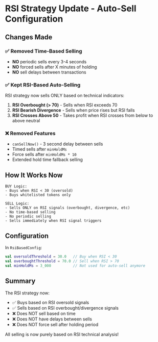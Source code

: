 # RSI Strategy Update - Auto-Sell Configuration

## Changes Made

### ✅ Removed Time-Based Selling
- **NO** periodic sells every 3-4 seconds  
- **NO** forced sells after X minutes of holding
- **NO** sell delays between transactions

### ✅ Kept RSI-Based Auto-Selling
RSI strategy now sells ONLY based on technical indicators:

1. **RSI Overbought (> 70)** - Sells when RSI exceeds 70
2. **RSI Bearish Divergence** - Sells when price rises but RSI falls
3. **RSI Crosses Above 50** - Takes profit when RSI crosses from below to above neutral

### ❌ Removed Features
- `canSellNow()` - 3 second delay between sells
- Timed sells after `minHoldMs`
- Force sells after `minHoldMs * 10`
- Extended hold time fallback selling

## How It Works Now

```
BUY Logic:
- Buys when RSI < 30 (oversold)
- Buys whitelisted tokens only

SELL Logic:  
- Sells ONLY on RSI signals (overbought, divergence, etc)
- No time-based selling
- No periodic selling
- Sells immediately when RSI signal triggers
```

## Configuration

In `RsiBasedConfig`:
```kotlin
val oversoldThreshold = 30.0   // Buy when RSI < 30
val overboughtThreshold = 70.0 // Sell when RSI > 70
val minHoldMs = 3_000          // Not used for auto-sell anymore
```

## Summary

The RSI strategy now:
- ✅ Buys based on RSI oversold signals
- ✅ Sells based on RSI overbought/divergence signals  
- ❌ Does NOT sell based on time
- ❌ Does NOT have delays between sells
- ❌ Does NOT force sell after holding period

All selling is now purely based on RSI technical analysis!